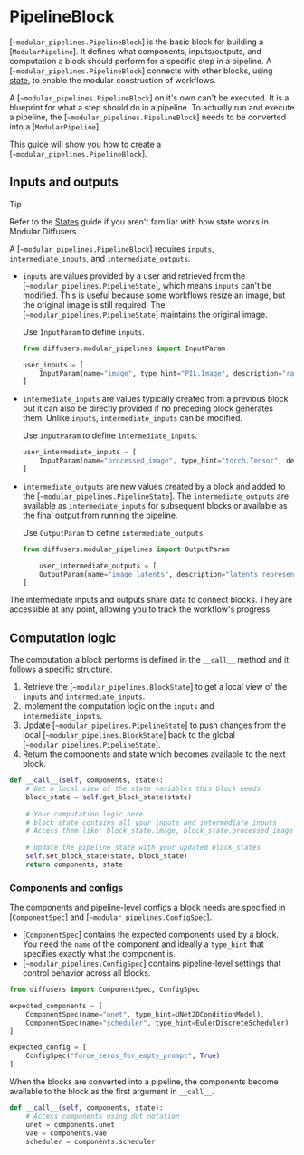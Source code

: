 <!--Copyright 2025 The HuggingFace Team. All rights reserved.

Licensed under the Apache License, Version 2.0 (the "License"); you may not use this file except in compliance with
the License. You may obtain a copy of the License at

http://www.apache.org/licenses/LICENSE-2.0

Unless required by applicable law or agreed to in writing, software distributed under the License is distributed on
an "AS IS" BASIS, WITHOUT WARRANTIES OR CONDITIONS OF ANY KIND, either express or implied. See the License for the
specific language governing permissions and limitations under the License.
-->

# PipelineBlock

[`~modular_pipelines.PipelineBlock`] is the basic block for building a [`ModularPipeline`]. It defines what components, inputs/outputs, and computation a block should perform for a specific step in a pipeline. A [`~modular_pipelines.PipelineBlock`] connects with other blocks, using [state](./modular_diffusers_states), to enable the modular construction of workflows.

A [`~modular_pipelines.PipelineBlock`] on it's own can't be executed. It is a blueprint for what a step should do in a pipeline. To actually run and execute a pipeline, the [`~modular_pipelines.PipelineBlock`] needs to be converted into a [`ModularPipeline`].

This guide will show you how to create a [`~modular_pipelines.PipelineBlock`].

## Inputs and outputs

> [!TIP]
> Refer to the [States](./modular_diffusers_states) guide if you aren't familiar with how state works in Modular Diffusers.

A [`~modular_pipelines.PipelineBlock`] requires `inputs`, `intermediate_inputs`, and `intermediate_outputs`.

- `inputs` are values provided by a user and retrieved from the [`~modular_pipelines.PipelineState`], which means `inputs` can't be modified. This is useful because some workflows resize an image, but the original image is still required. The [`~modular_pipelines.PipelineState`] maintains the original image.

    Use `InputParam` to define `inputs`.

    ```py
    from diffusers.modular_pipelines import InputParam

    user_inputs = [
        InputParam(name="image", type_hint="PIL.Image", description="raw input image to process")
    ]
    ```

- `intermediate_inputs` are values typically created from a previous block but it can also be directly provided if no preceding block generates them. Unlike `inputs`, `intermediate_inputs` can be modified.

    Use `InputParam` to define `intermediate_inputs`.

    ```py
    user_intermediate_inputs = [
        InputParam(name="processed_image", type_hint="torch.Tensor", description="image that has been preprocessed and normalized"),
    ]
    ```

- `intermediate_outputs` are new values created by a block and added to the [`~modular_pipelines.PipelineState`]. The `intermediate_outputs` are available as `intermediate_inputs` for subsequent blocks or available as the final output from running the pipeline.

    Use `OutputParam` to define `intermediate_outputs`.

    ```py
    from diffusers.modular_pipelines import OutputParam

        user_intermediate_outputs = [
        OutputParam(name="image_latents", description="latents representing the image")
    ]
    ```

The intermediate inputs and outputs share data to connect blocks. They are accessible at any point, allowing you to track the workflow's progress.

## Computation logic

The computation a block performs is defined in the `__call__` method and it follows a specific structure.

1. Retrieve the [`~modular_pipelines.BlockState`] to get a local view of the `inputs` and `intermediate_inputs`.
2. Implement the computation logic on the `inputs` and `intermediate_inputs`.
3. Update [`~modular_pipelines.PipelineState`] to push changes from the local [`~modular_pipelines.BlockState`] back to the global [`~modular_pipelines.PipelineState`].
4. Return the components and state which becomes available to the next block.

```py
def __call__(self, components, state):
    # Get a local view of the state variables this block needs
    block_state = self.get_block_state(state)
    
    # Your computation logic here
    # block_state contains all your inputs and intermediate_inputs
    # Access them like: block_state.image, block_state.processed_image
    
    # Update the pipeline state with your updated block_states
    self.set_block_state(state, block_state)
    return components, state
```

### Components and configs

The components and pipeline-level configs a block needs are specified in [`ComponentSpec`] and [`~modular_pipelines.ConfigSpec`].

- [`ComponentSpec`] contains the expected components used by a block. You need the `name` of the component and ideally a `type_hint` that specifies exactly what the component is.
- [`~modular_pipelines.ConfigSpec`] contains pipeline-level settings that control behavior across all blocks.

```py
from diffusers import ComponentSpec, ConfigSpec

expected_components = [
    ComponentSpec(name="unet", type_hint=UNet2DConditionModel),
    ComponentSpec(name="scheduler", type_hint=EulerDiscreteScheduler)
]

expected_config = [
    ConfigSpec("force_zeros_for_empty_prompt", True)
]
```

When the blocks are converted into a pipeline, the components become available to the block as the first argument in `__call__`.

```py
def __call__(self, components, state):
    # Access components using dot notation
    unet = components.unet
    vae = components.vae
    scheduler = components.scheduler
```